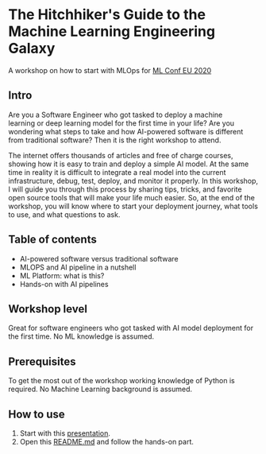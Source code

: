 # The Hitchhiker's Guide to the Machine Learning Engineering Galaxy

A workshop on how to start with MLOps for [ML Conf EU 2020](https://mlconf.eu/)

## Intro
Are you a Software Engineer who got tasked to deploy a machine learning or deep learning model for the first time in your life? Are you wondering what steps to take and how AI-powered software is different from traditional software? Then it is the right workshop to attend.

The internet offers thousands of articles and free of charge courses, showing how it is easy to train and deploy a simple AI model. At the same time in reality it is difficult to integrate a real model into the current infrastructure, debug, test, deploy, and monitor it properly. In this workshop, I will guide you through this process by sharing tips, tricks, and favorite open source tools that will make your life much easier. So, at the end of the workshop, you will know where to start your deployment journey, what tools to use, and what questions to ask.

## Table of contents

- AI-powered software versus traditional software
- MLOPS and AI pipeline in a nutshell
- ML Platform: what is this?
- Hands-on with AI pipelines

## Workshop level
Great for software engineers who got tasked with AI model deployment for the first time. No ML knowledge is assumed.

## Prerequisites 
To get the most out of the workshop working knowledge of Python is required. No Machine Learning background is assumed.

## How to use
1. Start with this [presentation](https://github.com/EzheZhezhe/The-Hitchhiker-Guide-to-the-Machine-Learning-Engineering-Galaxy/blob/main/workshop/MLconfEU_presentation.pptx).
2. Open this [README.md](https://github.com/EzheZhezhe/The-Hitchhiker-Guide-to-the-Machine-Learning-Engineering-Galaxy/blob/main/workshop/README.md) and follow the hands-on part.
